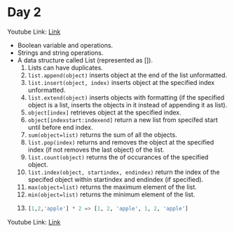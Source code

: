 # Day 2 #
Youtube Link: [Link](https://youtu.be/GA0u6WM7_Eo)
- Boolean variable and operations.
- Strings and string operations.
- A data structure called List (represented as []).
  1. Lists can have duplicates.
  1. ```list.append(object)``` inserts object at the end of the list unformatted.
  2. ```list.insert(object, index)``` inserts object at the specified index unformatted.
  3. ```list.extend(object)``` inserts objects with formatting (if the specified object is a list, inserts the objects in it instead of appending it as list).
  3. ```object[index]``` retrieves object at the specified index.
  4. ```object[indexstart:indexend]``` return a new list from specifed start until before end index.
  5. ```sum(object=list)``` returns the sum of all the objects.
  6. ```list.pop(index)``` returns and removes the object at the specified index (if not removes the last object) of the list.
  7. ```list.count(object)``` returns the of occurances of the specified object.
  8. ```list.index(object, startindex, endindex)``` return the index of the specifed object within startindex and endindex (if specified).
  9. ```max(object=list)``` returns the maximum element of the list.
  1. ```min(object=list)``` returns the minimum element of the list.
  2. ```python 
     [1,2,'apple'] * 2 => [1, 2, 'apple', 1, 2, 'apple']
     ```
Youtube Link: [Link](https://youtu.be/wlS_fWxIPyQ)
